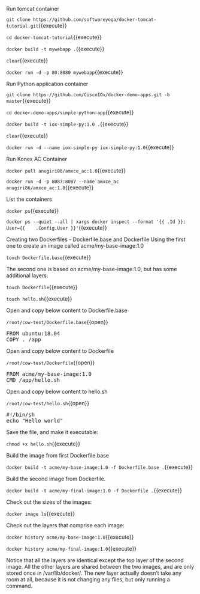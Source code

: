 Run tomcat container

`git clone https://github.com/softwareyoga/docker-tomcat-tutorial.git`{{execute}} 

`cd docker-tomcat-tutorial`{{execute}} 

`docker build -t mywebapp .`{{execute}} 

`clear`{{execute}}

`docker run -d -p 80:8080 mywebapp`{{execute}}

Run Python application container

`git clone https://github.com/CiscoIOx/docker-demo-apps.git -b master`{{execute}} 

`cd docker-demo-apps/simple-python-app`{{execute}} 

`docker build -t iox-simple-py:1.0 .`{{execute}} 

`clear`{{execute}}

`docker run -d --name iox-simple-py iox-simple-py:1.0`{{execute}}

Run Konex AC Container

`docker pull anugiri86/amxce_ac:1.0`{{execute}} 

`docker run -d -p 8087:8087 --name amxce_ac anugiri86/amxce_ac:1.0`{{execute}}


List the containers

`docker ps`{{execute}}

`docker ps --quiet --all | xargs docker inspect --format '{{ .Id }}: User={{	.Config.User }}'`{{execute}}

Creating two Dockerfiles - Dockerfile.base and Dockerfile
Using the first one to create an image called acme/my-base-image:1.0

`touch Dockerfile.base`{{execute}}


The second one is based on acme/my-base-image:1.0, but has some additional layers:

`touch Dockerfile`{{execute}}


`touch hello.sh`{{execute}}


Open and copy below content to Dockerfile.base

`/root/cow-test/Dockerfile.base`{{open}}

<pre class="file"
 data-filename="/root/cow-test/Dockerfile.base"
  data-target="replace">
FROM ubuntu:18.04
COPY . /app
</pre>

Open and copy below content to Dockerfile

`/root/cow-test/Dockerfile`{{open}}

<pre class="file"
 data-filename="/root/cow-test/Dockerfile"
  data-target="replace">
FROM acme/my-base-image:1.0
CMD /app/hello.sh
</pre>


Open and copy below content to hello.sh 

`/root/cow-test/hello.sh`{{open}}

<pre class="file"
 data-filename="/root/cow-test/hello.sh"
  data-target="replace">
#!/bin/sh
echo "Hello world"
</pre>

Save the file, and make it executable:

`chmod +x hello.sh`{{execute}}


Build the image from first Dockerfile.base

`docker build -t acme/my-base-image:1.0 -f Dockerfile.base .`{{execute}}


Build the second image from Dockerfile.

`docker build -t acme/my-final-image:1.0 -f Dockerfile .`{{execute}}


Check out the sizes of the images:

`docker image ls`{{execute}}


Check out the layers that comprise each image:

`docker history acme/my-base-image:1.0`{{execute}}


`docker history acme/my-final-image:1.0`{{execute}}


Notice that all the layers are identical except the top layer of the second image. 
All the other layers are shared between the two images, and are only stored once in /var/lib/docker/. 
The new layer actually doesn’t take any room at all, because it is not changing any files, but only running a command.





